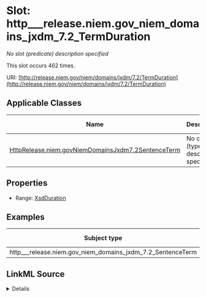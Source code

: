 

# Slot: http___release.niem.gov_niem_domains_jxdm_7.2_TermDuration


_No slot (predicate) description specified_






This slot occurs 462 times.


URI: [http://release.niem.gov/niem/domains/jxdm/7.2/TermDuration](http://release.niem.gov/niem/domains/jxdm/7.2/TermDuration)



<!-- no inheritance hierarchy -->





## Applicable Classes

| Name | Description | Modifies Slot |
| --- | --- | --- |
| [HttpRelease.niem.govNiemDomainsJxdm7.2SentenceTerm](../classes/HttpRelease.niem.govNiemDomainsJxdm7.2SentenceTerm.md) | No class (type) description specified |  yes  |







## Properties

* Range: [XsdDuration](../types/XsdDuration.md)






## Examples

| Subject type | Object type | Example subject | Example object | Occurrences |
| --- | --- | --- | --- | --- |
| http___release.niem.gov_niem_domains_jxdm_7.2_SentenceTerm | xsd_duration | scales:Term/0.016666666666666666 | P0D | 462 |




## LinkML Source

<details>

```yaml
name: http___release.niem.gov_niem_domains_jxdm_7.2_TermDuration
annotations:
  count:
    tag: count
    value: 462
description: No slot (predicate) description specified
examples:
- object:
    example_object: P0D
    example_object_type: xsd_duration
    example_predicate: http://release.niem.gov/niem/domains/jxdm/7.2/TermDuration
    example_subject: scales:Term/0.016666666666666666
    example_subject_type: http___release.niem.gov_niem_domains_jxdm_7.2_SentenceTerm
from_schema: scales-kg
rank: 1000
slot_uri: http://release.niem.gov/niem/domains/jxdm/7.2/TermDuration
alias: http___release.niem.gov_niem_domains_jxdm_7.2_TermDuration
domain_of:
- http___release.niem.gov_niem_domains_jxdm_7.2_SentenceTerm
range: xsd_duration

```
</details>